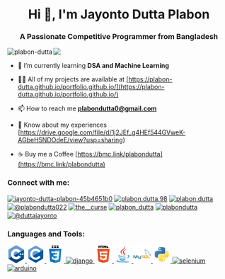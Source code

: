 <h1 align="center">Hi 👋, I'm Jayonto Dutta Plabon</h1>
<h3 align="center">A Passionate Competitive Programmer from Bangladesh</h3>

<img alter = "coding" align = "right" width = "400" src = "https://cdn.dribbble.com/users/1162077/screenshots/3848914/media/320984a9ca58b3c73274c9259ecf6de8.gif" >

<p align="left"> <img src="https://komarev.com/ghpvc/?username=plabon-dutta&label=Profile%20views&color=0e75b6&style=flat" alt="plabon-dutta" /> </p>

- 🌱 I’m currently learning **DSA and Machine Learning**

- 👨‍💻 All of my projects are available at [https://plabon-dutta.github.io/portfolio.github.io/](https://plabon-dutta.github.io/portfolio.github.io/)

- 📫 How to reach me **plabondutta0@gmail.com**

- 📄 Know about my experiences [https://drive.google.com/file/d/1j2JEf_g4HEf544GVweK-AGbeH5NDOdeE/view?usp=sharing)

- ☕ Buy me a Coffee [https://bmc.link/plabondutta](https://bmc.link/plabondutta)

<h3 align="left">Connect with me:</h3>
<p align="left">
<a href="https://linkedin.com/in/jayonto-dutta-plabon-45b4651b0" target="blank"><img align="center" src="https://raw.githubusercontent.com/rahuldkjain/github-profile-readme-generator/master/src/images/icons/Social/linked-in-alt.svg" alt="jayonto-dutta-plabon-45b4651b0" height="30" width="40" /></a>
<a href="https://fb.com/plabon.dutta.98" target="blank"><img align="center" src="https://raw.githubusercontent.com/rahuldkjain/github-profile-readme-generator/master/src/images/icons/Social/facebook.svg" alt="plabon.dutta.98" height="30" width="40" /></a>
<a href="https://instagram.com/plabon.dutta" target="blank"><img align="center" src="https://raw.githubusercontent.com/rahuldkjain/github-profile-readme-generator/master/src/images/icons/Social/instagram.svg" alt="plabon.dutta" height="30" width="40" /></a>
<a href="https://www.youtube.com/@plabondutta022" target="blank"><img align="center" src="https://raw.githubusercontent.com/rahuldkjain/github-profile-readme-generator/master/src/images/icons/Social/youtube.svg" alt="@plabondutta022" height="30" width="40" /></a>
<a href="https://codeforces.com/profile/the__curse" target="blank"><img align="center" src="https://raw.githubusercontent.com/rahuldkjain/github-profile-readme-generator/master/src/images/icons/Social/codeforces.svg" alt="the__curse" height="30" width="40" /></a>
<a href="https://www.codechef.com/users/plabon_dutta" target="blank"><img align="center" src="https://cdn.jsdelivr.net/npm/simple-icons@3.1.0/icons/codechef.svg" alt="plabon_dutta" height="30" width="40" /></a>
<a href="https://www.leetcode.com/plabondutta" target="blank"><img align="center" src="https://raw.githubusercontent.com/rahuldkjain/github-profile-readme-generator/master/src/images/icons/Social/leet-code.svg" alt="plabondutta" height="30" width="40" /></a>
<a href="https://twitter.com/@duttajayonto" target="blank"><img align="center" src="https://raw.githubusercontent.com/rahuldkjain/github-profile-readme-generator/master/src/images/icons/Social/twitter.svg" alt="@duttajayonto" height="30" width="40" /></a>
</p>

<h3 align="left">Languages and Tools:</h3>
<p align="left"> <a href="https://www.w3schools.com/cpp/" target="_blank" rel="noreferrer"> <img src="https://raw.githubusercontent.com/devicons/devicon/master/icons/cplusplus/cplusplus-original.svg" alt="cplusplus" width="40" height="40"/> </a> <a href="https://www.cprogramming.com/" target="_blank" rel="noreferrer"> <img src="https://raw.githubusercontent.com/devicons/devicon/master/icons/c/c-original.svg" alt="c" width="40" height="40"/> </a> <a href="https://www.w3schools.com/css/" target="_blank" rel="noreferrer"> <img src="https://raw.githubusercontent.com/devicons/devicon/master/icons/css3/css3-original-wordmark.svg" alt="css3" width="40" height="40"/> </a> <a href="https://www.djangoproject.com/" target="_blank" rel="noreferrer"> <img src="https://cdn.worldvectorlogo.com/logos/django.svg" alt="django" width="40" height="40"/> </a> <a href="https://www.w3.org/html/" target="_blank" rel="noreferrer"> <img src="https://raw.githubusercontent.com/devicons/devicon/master/icons/html5/html5-original-wordmark.svg" alt="html5" width="40" height="40"/> </a> <a href="https://www.java.com" target="_blank" rel="noreferrer"> <img src="https://raw.githubusercontent.com/devicons/devicon/master/icons/java/java-original.svg" alt="java" width="40" height="40"/> </a> <a href="https://www.mysql.com/" target="_blank" rel="noreferrer"> <img src="https://raw.githubusercontent.com/devicons/devicon/master/icons/mysql/mysql-original-wordmark.svg" alt="mysql" width="40" height="40"/> </a> <a href="https://www.python.org" target="_blank" rel="noreferrer"> <img src="https://raw.githubusercontent.com/devicons/devicon/master/icons/python/python-original.svg" alt="python" width="40" height="40"/> </a> <a href="https://www.selenium.dev" target="_blank" rel="noreferrer"> <img src="https://raw.githubusercontent.com/detain/svg-logos/780f25886640cef088af994181646db2f6b1a3f8/svg/selenium-logo.svg" alt="selenium" width="40" height="40"/> </a> <a href="https://www.arduino.cc/" target="_blank" rel="noreferrer"> <img src="https://cdn.worldvectorlogo.com/logos/arduino-1.svg" alt="arduino" width="40" height="40"/> </a></p>
